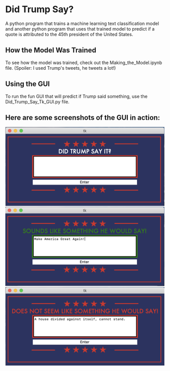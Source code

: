 # Did Trump Say?

A python program that trains a machine learning text classification model and another python program that uses that trained model to predict if a quote is attributed to the 45th president of the United States.

## How the Model Was Trained

To see how the model was trained, check out the Making_the_Model.ipynb file. (Spoiler: I used Trump's tweets, he tweets a lot!)

## Using the GUI

To run the fun GUI that will predict if Trump said something, use the Did_Trump_Say_Tk_GUI.py file.

## Here are some screenshots of the GUI in action:
<img src="Images/ScreenShot2.png" width="500" />
<img src="Images/ScreenShot1.png" width="500" />
<img src="Images/ScreenShot3.png" width="500" />
